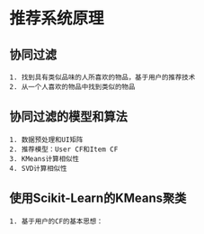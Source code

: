 推荐系统原理
===

协同过滤
---
    1. 找到具有类似品味的人所喜欢的物品，基于用户的推荐技术
    2. 从一个人喜欢的物品中找到类似的物品


协同过滤的模型和算法
---
    1. 数据预处理和UI矩阵
    2. 推荐模型：User CF和Item CF
    3. KMeans计算相似性
    4. SVD计算相似性

使用Scikit-Learn的KMeans聚类
---
    1. 基于用户的CF的基本思想：
    

